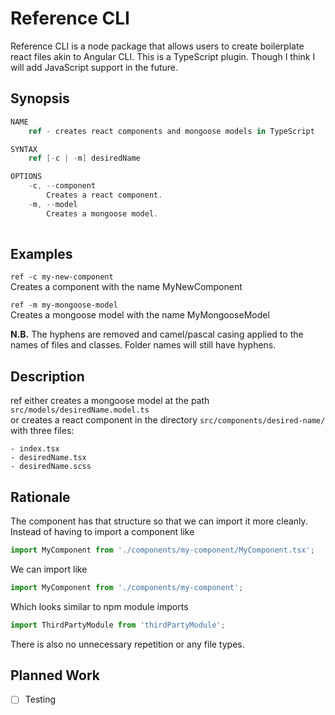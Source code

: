# Reference CLI
Reference CLI is a node package that allows users to create boilerplate react files akin to Angular CLI.
This is a TypeScript plugin. Though I think I will add JavaScript support in the future.

## Synopsis
```c#
NAME
    ref - creates react components and mongoose models in TypeScript

SYNTAX
    ref [-c | -m] desiredName

OPTIONS
    -c, --component  
        Creates a react component.
    -m, --model
        Creates a mongoose model.
    
```

## Examples
  `ref -c my-new-component`  
  Creates a component with the name MyNewComponent

  `ref -m my-mongoose-model`  
  Creates a mongoose model with the name MyMongooseModel
  
  **N.B.** The hyphens are removed and camel/pascal casing applied to the names of files and classes. 
  Folder names will still have hyphens.

## Description
  ref either creates a mongoose model at the path `src/models/desiredName.model.ts`  
  or creates a react component in the directory `src/components/desired-name/` with three files:
  
    - index.tsx
    - desiredName.tsx
    - desiredName.scss

## Rationale
  The component has that structure so that we can import it more cleanly. Instead of having to import a component like  
  ```TypeScript
  import MyComponent from './components/my-component/MyComponent.tsx';
  ```
  We can import like
  ```TypeScript
  import MyComponent from './components/my-component';
  ```
  
  Which looks similar to npm module imports 
  ```TypeScript
  import ThirdPartyModule from 'thirdPartyModule';
  ```

  There is also no unnecessary repetition or any file types. 
  
## Planned Work
  - [ ] Testing

